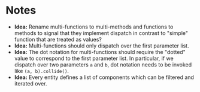 # Notes

- **Idea:** Rename multi-functions to multi-methods and functions to methods to signal that they implement dispatch in contrast to "simple" function that are treated as values?
- **Idea:** Multi-functions should only dispatch over the first parameter list.
- **Idea:** The dot notation for multi-functions should require the "dotted" value to correspond to the first parameter list. In particular, if we dispatch over two parameters `a` and `b`, dot notation needs to be invoked like `(a, b).collide()`.
- **Idea:** Every entity defines a list of components which can be filtered and iterated over.